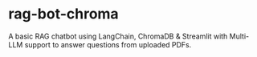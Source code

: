 # rag-bot-chroma
A basic RAG chatbot using LangChain, ChromaDB &amp; Streamlit with Multi-LLM support to answer questions from uploaded PDFs.
